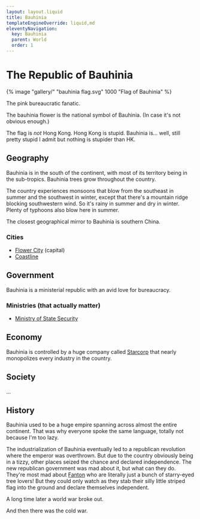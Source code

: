 ```yaml
---
layout: layout.liquid
title: Bauhinia
templateEngineOverride: liquid,md
eleventyNavigation:
  key: Bauhinia
  parent: World
  order: 1
---
```


# The Republic of Bauhinia

{% image "gallery/" "bauhinia flag.svg" 1000 "Flag of Bauhinia" %}

The pink bureaucratic fanatic.

The bauhinia flower is the national symbol of Bauhinia. (In case it's not obvious enough.)

The flag is *not* Hong Kong. Hong Kong is stupid. Bauhinia is... well, still pretty stupid I admit but nothing is stupider than HK.

## Geography

Bauhinia is in the south of the continent, with most of its territory being in the sub-tropics. Bauhinia trees grow throughout the country.

The country experiences monsoons that blow from the southeast in summer and the southwest in winter, except that there's a mountain ridge blocking southwestern wind. So it's rainy in summer and dry in winter. Plenty of typhoons also blow here in summer.

The closest geographical mirror to Bauhinia is southern China.

### Cities

- [Flower City](/world/bauhinia/flower%20city/) (capital)
- [Coastline](/world/bauhinia/coastline/)

## Government

Bauhinia is a ministerial republic with an avid love for bureaucracy.

### Ministries (that actually matter)

- [Ministry of State Security](/world/bauhinia/mss/)

## Economy

Bauhinia is controlled by a huge company called [Starcorp](starcorp/) that nearly monopolizes every industry in the country.

## Society

...

## History

Bauhinia used to be a huge empire spanning across almost the entire continent. That was why everyone spoke the same language, totally not because I'm too lazy.

The industrialization of Bauhinia eventually led to a republican revolution where the emperor was overthrown. But due to the country obviously being in a tizzy, other places seized the chance and declared independence. The new republican government was mad about it, but what can they do. They're most mad about [Fanton](/world/fanton/) who are literally just a bunch of starry-eyed tree lovers! But they could only watch as they stab their silly little striped flag into the ground and declare themselves independent.

A long time later a world war broke out.

And then there was the cold war.
